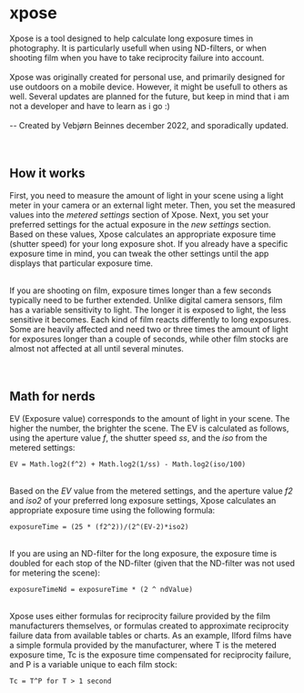 

# xpose
Xpose is a tool designed to help calculate long exposure times in photography. It is particularly usefull when using ND-filters, or when shooting film when you have to take reciprocity failure into account.
<br/>
<br/>
Xpose was originally created for personal use, and primarily designed for use outdoors on a mobile device. However, it might be usefull to others as well. Several updates are planned for the future, but keep in mind that i am not a developer and have to learn as i go :) 
<br/>
<br/>
-- Created by Vebjørn Beinnes december 2022, and sporadically updated.
<br/>
<br/>
<br/>

## How it works
First, you need to measure the amount of light in your scene using a light meter in your camera or an external light meter. Then, you set the measured values into the *metered settings* section of Xpose. Next, you set your preferred settings for the actual exposure in the *new settings* section. Based on these values, Xpose calculates an appropriate exposure time (shutter speed) for your long exposure shot. If you already have a specific exposure time in mind, you can tweak the other settings until the app displays that particular exposure time.

<br/> If you are shooting on film, exposure times longer than a few seconds typically need to be further extended. Unlike digital camera sensors, film has a variable sensitivity to light. The longer it is exposed to light, the less sensitive it becomes. Each kind of film reacts differently to long exposures. Some are heavily affected and need two or three times the amount of light for exposures longer than a couple of seconds, while other film stocks are almost not affected at all until several minutes.
<br/>
<br/>
<br/>


## Math for nerds
EV (Exposure value) corresponds to the amount of light in your scene. The higher the number, the brighter the scene. The EV is calculated as follows, using the aperture value *f*, the shutter speed *ss*, and the *iso* from the metered settings:

    EV = Math.log2(f^2) + Math.log2(1/ss) - Math.log2(iso/100)

<br/> Based on the *EV* value from the metered settings, and the aperture value *f2* and *iso2* of your preferred long exposure settings, Xpose calculates an appropriate exposure time using the following formula:

    exposureTime = (25 * (f2^2))/(2^(EV-2)*iso2)

<br/> If you are using an ND-filter for the long exposure, the exposure time is doubled for each stop of the ND-filter (given that the ND-filter was not used for metering the scene):

    exposureTimeNd = exposureTime * (2 ^ ndValue)

<br/> Xpose uses either formulas for reciprocity failure provided by the film manufacturers themselves, or formulas created to approximate reciprocity failure data from available tables or charts. As an example, Ilford films have a simple formula provided by the manufacturer, where T is the metered exposure time, Tc is the exposure time compensated for reciprocity failure, and P is a variable unique to each film stock:

    Tc = T^P for T > 1 second



